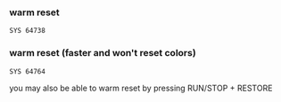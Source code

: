 ### warm reset
    SYS 64738

### warm reset (faster and won't reset colors)
    SYS 64764

you may also be able to warm reset by pressing RUN/STOP + RESTORE
